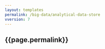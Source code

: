```yaml
---
layout: templates
permalink: /big-data/analytical-data-store
vversion: 7
---
```



## {{page.permalink}} 